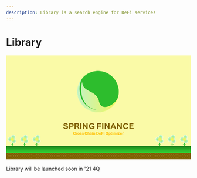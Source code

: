```yaml
---
description: Library is a search engine for DeFi services
---
```


# Library

![](../.gitbook/assets/image%20%2813%29.png)

Library will be launched soon in '21 4Q

